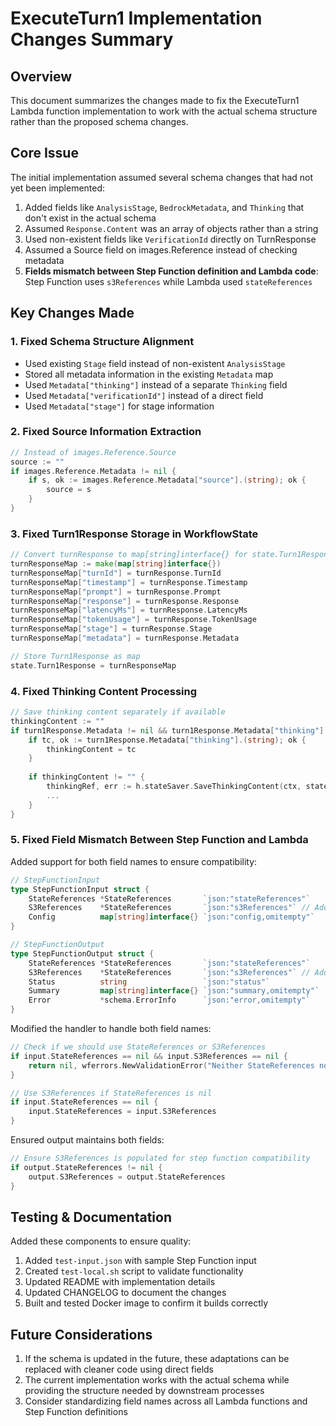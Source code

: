 # ExecuteTurn1 Implementation Changes Summary

## Overview

This document summarizes the changes made to fix the ExecuteTurn1 Lambda function implementation to work with the actual schema structure rather than the proposed schema changes.

## Core Issue

The initial implementation assumed several schema changes that had not yet been implemented:

1. Added fields like `AnalysisStage`, `BedrockMetadata`, and `Thinking` that don't exist in the actual schema
2. Assumed `Response.Content` was an array of objects rather than a string
3. Used non-existent fields like `VerificationId` directly on TurnResponse
4. Assumed a Source field on images.Reference instead of checking metadata
5. **Fields mismatch between Step Function definition and Lambda code**: Step Function uses `s3References` while Lambda used `stateReferences`

## Key Changes Made

### 1. Fixed Schema Structure Alignment

- Used existing `Stage` field instead of non-existent `AnalysisStage`
- Stored all metadata information in the existing `Metadata` map
- Used `Metadata["thinking"]` instead of a separate `Thinking` field
- Used `Metadata["verificationId"]` instead of a direct field
- Used `Metadata["stage"]` for stage information

### 2. Fixed Source Information Extraction

```go
// Instead of images.Reference.Source
source := ""
if images.Reference.Metadata != nil {
    if s, ok := images.Reference.Metadata["source"].(string); ok {
        source = s
    }
}
```

### 3. Fixed Turn1Response Storage in WorkflowState

```go
// Convert turnResponse to map[string]interface{} for state.Turn1Response
turnResponseMap := make(map[string]interface{})
turnResponseMap["turnId"] = turnResponse.TurnId
turnResponseMap["timestamp"] = turnResponse.Timestamp
turnResponseMap["prompt"] = turnResponse.Prompt
turnResponseMap["response"] = turnResponse.Response
turnResponseMap["latencyMs"] = turnResponse.LatencyMs
turnResponseMap["tokenUsage"] = turnResponse.TokenUsage
turnResponseMap["stage"] = turnResponse.Stage
turnResponseMap["metadata"] = turnResponse.Metadata

// Store Turn1Response as map
state.Turn1Response = turnResponseMap
```

### 4. Fixed Thinking Content Processing

```go
// Save thinking content separately if available
thinkingContent := ""
if turn1Response.Metadata != nil && turn1Response.Metadata["thinking"] != nil {
    if tc, ok := turn1Response.Metadata["thinking"].(string); ok {
        thinkingContent = tc
    }
    
    if thinkingContent != "" {
        thinkingRef, err := h.stateSaver.SaveThinkingContent(ctx, state.VerificationContext.VerificationId, thinkingContent)
        ...
    }
}
```

### 5. Fixed Field Mismatch Between Step Function and Lambda

Added support for both field names to ensure compatibility:

```go
// StepFunctionInput
type StepFunctionInput struct {
    StateReferences *StateReferences       `json:"stateReferences"`
    S3References    *StateReferences       `json:"s3References"` // Added for compatibility with step function
    Config          map[string]interface{} `json:"config,omitempty"`
}

// StepFunctionOutput
type StepFunctionOutput struct {
    StateReferences *StateReferences       `json:"stateReferences"`
    S3References    *StateReferences       `json:"s3References"` // Added for compatibility with step function
    Status          string                 `json:"status"`
    Summary         map[string]interface{} `json:"summary,omitempty"`
    Error           *schema.ErrorInfo      `json:"error,omitempty"`
}
```

Modified the handler to handle both field names:

```go
// Check if we should use StateReferences or S3References
if input.StateReferences == nil && input.S3References == nil {
    return nil, wferrors.NewValidationError("Neither StateReferences nor S3References is provided", nil)
}

// Use S3References if StateReferences is nil
if input.StateReferences == nil {
    input.StateReferences = input.S3References
}
```

Ensured output maintains both fields:

```go
// Ensure S3References is populated for step function compatibility
if output.StateReferences != nil {
    output.S3References = output.StateReferences
}
```

## Testing & Documentation

Added these components to ensure quality:

1. Added `test-input.json` with sample Step Function input
2. Created `test-local.sh` script to validate functionality
3. Updated README with implementation details
4. Updated CHANGELOG to document the changes
5. Built and tested Docker image to confirm it builds correctly

## Future Considerations

1. If the schema is updated in the future, these adaptations can be replaced with cleaner code using direct fields
2. The current implementation works with the actual schema while providing the structure needed by downstream processes
3. Consider standardizing field names across all Lambda functions and Step Function definitions